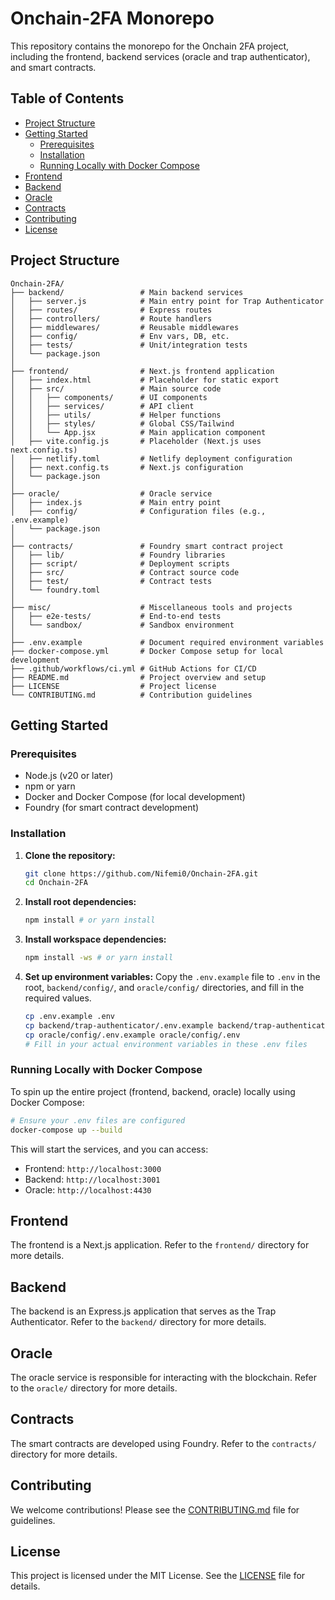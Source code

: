 # Onchain-2FA Monorepo

This repository contains the monorepo for the Onchain 2FA project, including the frontend, backend services (oracle and trap authenticator), and smart contracts.

## Table of Contents

*   [Project Structure](#project-structure)
*   [Getting Started](#getting-started)
    *   [Prerequisites](#prerequisites)
    *   [Installation](#installation)
    *   [Running Locally with Docker Compose](#running-locally-with-docker-compose)
*   [Frontend](#frontend)
*   [Backend](#backend)
*   [Oracle](#oracle)
*   [Contracts](#contracts)
*   [Contributing](#contributing)
*   [License](#license)

## Project Structure

```
Onchain-2FA/
├── backend/                 # Main backend services
│   ├── server.js            # Main entry point for Trap Authenticator
│   ├── routes/              # Express routes
│   ├── controllers/         # Route handlers
│   ├── middlewares/         # Reusable middlewares
│   ├── config/              # Env vars, DB, etc.
│   ├── tests/               # Unit/integration tests
│   └── package.json
│
├── frontend/                # Next.js frontend application
│   ├── index.html           # Placeholder for static export
│   ├── src/                 # Main source code
│   │   ├── components/      # UI components
│   │   ├── services/        # API client
│   │   ├── utils/           # Helper functions
│   │   ├── styles/          # Global CSS/Tailwind
│   │   └── App.jsx          # Main application component
│   ├── vite.config.js       # Placeholder (Next.js uses next.config.ts)
│   ├── netlify.toml         # Netlify deployment configuration
│   ├── next.config.ts       # Next.js configuration
│   └── package.json
│
├── oracle/                  # Oracle service
│   ├── index.js             # Main entry point
│   ├── config/              # Configuration files (e.g., .env.example)
│   └── package.json
│
├── contracts/               # Foundry smart contract project
│   ├── lib/                 # Foundry libraries
│   ├── script/              # Deployment scripts
│   ├── src/                 # Contract source code
│   ├── test/                # Contract tests
│   └── foundry.toml
│
├── misc/                    # Miscellaneous tools and projects
│   ├── e2e-tests/           # End-to-end tests
│   └── sandbox/             # Sandbox environment
│
├── .env.example             # Document required environment variables
├── docker-compose.yml       # Docker Compose setup for local development
├── .github/workflows/ci.yml # GitHub Actions for CI/CD
├── README.md                # Project overview and setup
├── LICENSE                  # Project license
└── CONTRIBUTING.md          # Contribution guidelines
```

## Getting Started

### Prerequisites

*   Node.js (v20 or later)
*   npm or yarn
*   Docker and Docker Compose (for local development)
*   Foundry (for smart contract development)

### Installation

1.  **Clone the repository:**
    ```bash
    git clone https://github.com/Nifemi0/Onchain-2FA.git
    cd Onchain-2FA
    ```

2.  **Install root dependencies:**
    ```bash
    npm install # or yarn install
    ```

3.  **Install workspace dependencies:**
    ```bash
    npm install -ws # or yarn install
    ```

4.  **Set up environment variables:**
    Copy the `.env.example` file to `.env` in the root, `backend/config/`, and `oracle/config/` directories, and fill in the required values.
    ```bash
    cp .env.example .env
    cp backend/trap-authenticator/.env.example backend/trap-authenticator/.env
    cp oracle/config/.env.example oracle/config/.env
    # Fill in your actual environment variables in these .env files
    ```

### Running Locally with Docker Compose

To spin up the entire project (frontend, backend, oracle) locally using Docker Compose:

```bash
# Ensure your .env files are configured
docker-compose up --build
```

This will start the services, and you can access:
*   Frontend: `http://localhost:3000`
*   Backend: `http://localhost:3001`
*   Oracle: `http://localhost:4430`

## Frontend

The frontend is a Next.js application. Refer to the `frontend/` directory for more details.

## Backend

The backend is an Express.js application that serves as the Trap Authenticator. Refer to the `backend/` directory for more details.

## Oracle

The oracle service is responsible for interacting with the blockchain. Refer to the `oracle/` directory for more details.

## Contracts

The smart contracts are developed using Foundry. Refer to the `contracts/` directory for more details.

## Contributing

We welcome contributions! Please see the [CONTRIBUTING.md](CONTRIBUTING.md) file for guidelines.

## License

This project is licensed under the MIT License. See the [LICENSE](LICENSE) file for details.
